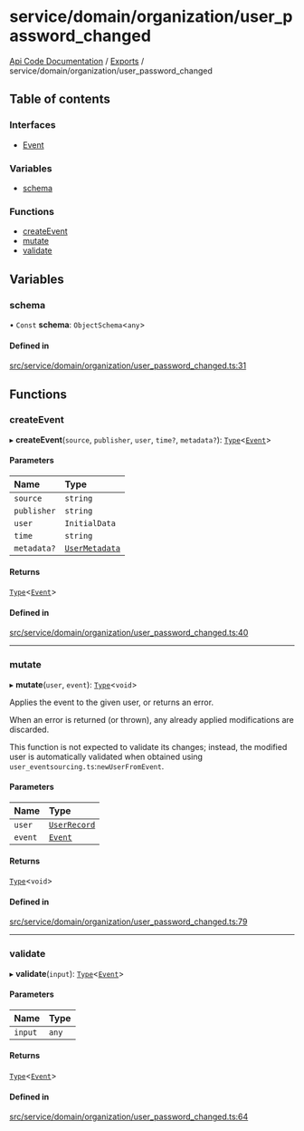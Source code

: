 # service/domain/organization/user\_password\_changed
 
[Api Code Documentation](../README.md) / [Exports](../modules.md) / service/domain/organization/user\_password\_changed

## Table of contents

### Interfaces

- [Event](../interfaces/service_domain_organization_user_password_changed.Event.md)

### Variables

- [schema](service_domain_organization_user_password_changed.md#schema)

### Functions

- [createEvent](service_domain_organization_user_password_changed.md#createevent)
- [mutate](service_domain_organization_user_password_changed.md#mutate)
- [validate](service_domain_organization_user_password_changed.md#validate)

## Variables

### schema

• `Const` **schema**: `ObjectSchema`<`any`\>

#### Defined in

[src/service/domain/organization/user_password_changed.ts:31](https://github.com/openkfw/TruBudget/blob/aca360d/api/src/service/domain/organization/user_password_changed.ts#L31)

## Functions

### createEvent

▸ **createEvent**(`source`, `publisher`, `user`, `time?`, `metadata?`): [`Type`](result.md#type)<[`Event`](../interfaces/service_domain_organization_user_password_changed.Event.md)\>

#### Parameters

| Name | Type |
| :------ | :------ |
| `source` | `string` |
| `publisher` | `string` |
| `user` | `InitialData` |
| `time` | `string` |
| `metadata?` | [`UserMetadata`](service_domain_metadata.md#usermetadata) |

#### Returns

[`Type`](result.md#type)<[`Event`](../interfaces/service_domain_organization_user_password_changed.Event.md)\>

#### Defined in

[src/service/domain/organization/user_password_changed.ts:40](https://github.com/openkfw/TruBudget/blob/aca360d/api/src/service/domain/organization/user_password_changed.ts#L40)

___

### mutate

▸ **mutate**(`user`, `event`): [`Type`](result.md#type)<`void`\>

Applies the event to the given user, or returns an error.

When an error is returned (or thrown), any already applied modifications are
discarded.

This function is not expected to validate its changes; instead, the modified user
is automatically validated when obtained using
`user_eventsourcing.ts`:`newUserFromEvent`.

#### Parameters

| Name | Type |
| :------ | :------ |
| `user` | [`UserRecord`](../interfaces/service_domain_organization_user_record.UserRecord.md) |
| `event` | [`Event`](../interfaces/service_domain_organization_user_password_changed.Event.md) |

#### Returns

[`Type`](result.md#type)<`void`\>

#### Defined in

[src/service/domain/organization/user_password_changed.ts:79](https://github.com/openkfw/TruBudget/blob/aca360d/api/src/service/domain/organization/user_password_changed.ts#L79)

___

### validate

▸ **validate**(`input`): [`Type`](result.md#type)<[`Event`](../interfaces/service_domain_organization_user_password_changed.Event.md)\>

#### Parameters

| Name | Type |
| :------ | :------ |
| `input` | `any` |

#### Returns

[`Type`](result.md#type)<[`Event`](../interfaces/service_domain_organization_user_password_changed.Event.md)\>

#### Defined in

[src/service/domain/organization/user_password_changed.ts:64](https://github.com/openkfw/TruBudget/blob/aca360d/api/src/service/domain/organization/user_password_changed.ts#L64)

